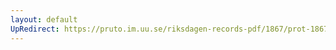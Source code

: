 ```yaml
---
layout: default
UpRedirect: https://pruto.im.uu.se/riksdagen-records-pdf/1867/prot-1867--ak--327/prot-1867--ak--327_082.pdf
---
```

